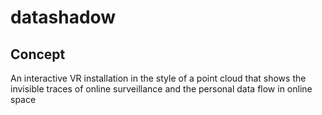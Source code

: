 # datashadow

## Concept
An interactive VR installation in the style of a point cloud that shows the invisible traces of online surveillance and the personal data flow in online space

